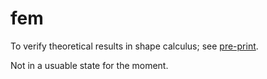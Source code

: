 # fem
To verify theoretical results in shape calculus; see [pre-print](https://arxiv.org/abs/2009.13783).

Not in a usuable state for the moment.
